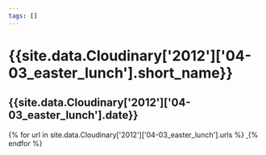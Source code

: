 ```yaml
---
tags: []
---
```

<div itemscope itemtype="http://schema.org/Photograph">
  <h1>{{site.data.Cloudinary['2012']['04-03_easter_lunch'].short_name}}</h1>
  <h2 class="event-date">{{site.data.Cloudinary['2012']['04-03_easter_lunch'].date}}</h2>
  {% for url in site.data.Cloudinary['2012']['04-03_easter_lunch'].urls %}
    <a itemprop="image" class="swipebox" title="" href="{{ site.cloudinary.baseurl }}/{{ url }}">
      <img alt="" itemprop="thumbnailUrl" src="{{ site.cloudinary.baseurl }}/h_150/{{ url }}" />
      <meta itemprop="isFamilyFriendly" content="true" />
    </a>
  {% endfor %}
</div>
